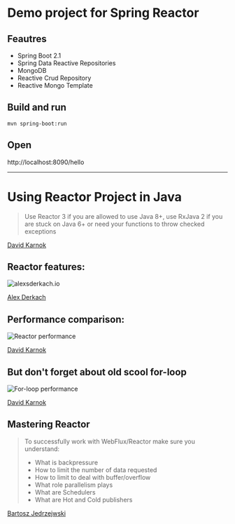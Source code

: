 # Demo project for Spring Reactor

## Feautres
- Spring Boot 2.1
- Spring Data Reactive Repositories
- MongoDB
- Reactive Crud Repository
- Reactive Mongo Template

## Build and run
```
mvn spring-boot:run
```

## Open
http://localhost:8090/hello

---


# Using Reactor Project in Java

> Use Reactor 3 if you are allowed to use Java 8+, use RxJava 2 if you are stuck on Java 6+ or need your functions to throw checked exceptions

[David Karnok](https://twitter.com/akarnokd/status/780135681897197568)

## Reactor features:

![alexsderkach.io](http://alexsderkach.io/assets/posts/2017-04-22-comparing-java-8-rxjava-reactor/conclusion.png "alexsderkach.io")

[Alex Derkach](http://alexsderkach.io/comparing-java-8-rxjava-reactor/)

## Performance comparison:

![Reactor performance](https://pbs.twimg.com/media/CtOX-icWEAAJi1I.jpg "David Karnok Reactor Comparison")

[David Karnok](https://twitter.com/akarnokd/status/780135681897197568)

## But don't forget about old scool for-loop

![For-loop performance](https://pbs.twimg.com/media/Dw86dJEWwAAGjip.jpg "David Karnok Reactor Comparison")

[David Karnok](https://twitter.com/akarnokd/status/780135681897197568)

## Mastering Reactor

> To successfully work with WebFlux/Reactor make sure you understand:
> - What is backpressure
> - How to limit the number of data requested
> - How to limit to deal with buffer/overflow
> - What role parallelism plays
> - What are Schedulers
> - What are Hot and Cold publishers

[Bartosz Jedrzejwski](https://www.e4developer.com/2018/04/28/springs-webflux-reactor-parallelism-and-backpressure/)

